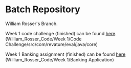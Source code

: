 # Batch Repository
William Rosser's Branch.

Week 1 code challenge (finished) can be found [here](https://github.com/1802-feb26-pega/BatchRepository/tree/William_Rosser/William_Rosser_Code/Week%201/Code%20Challenge/src/com/revature/eval/java/core). (William_Rosser_Code/Week 1/Code Challenge/src/com/revature/eval/java/core)

Week 1 Banking assignment (finished) can be found [here](https://github.com/1802-feb26-pega/BatchRepository/tree/William_Rosser/William_Rosser_Code/Week%201/Banking%20Application) (William_Rosser_Code/Week 1/Banking Application)
